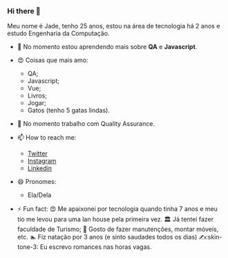 
### Hi there 👋


Meu nome é Jade, tenho 25 anos, estou na área de tecnologia há 2 anos e estudo Engenharia da Computação.

- 🌱 No momento estou aprendendo mais sobre **QA** e **Javascript**.

- :heart_eyes: Coisas que mais amo:
   - QA;
   - Javascript;
   - Vue;
   - Livros;
   - Jogar;
   - Gatos (tenho 5 gatas lindas).
  
- 🔭 No momento trabalho com Quality Assurance.

- 📫 How to reach me:
   - [Twitter](https://twitter.com/breakthecod3)
   - [Instagram](https://instagram.com/jadednc)
   - [Linkedin](https://www.linkedin.com/in/jade-denice/)

- 😄 Pronomes:
	- Ela/Dela 

- ⚡ Fun fact:
	:heart_eyes:  Me apaixonei por tecnologia quando tinha 7 anos e meu tio me levou para uma lan house pela primeira vez.
	:classical_building: Já tentei fazer faculdade de Turismo;
	:hammer: Gosto de fazer manutenções, montar móveis, etc.
	:swimmer: Fiz natação por 3 anos (e sinto saudades todos os dias)
	:writing_hand::skin-tone-3: Eu escrevo romances nas horas vagas.

